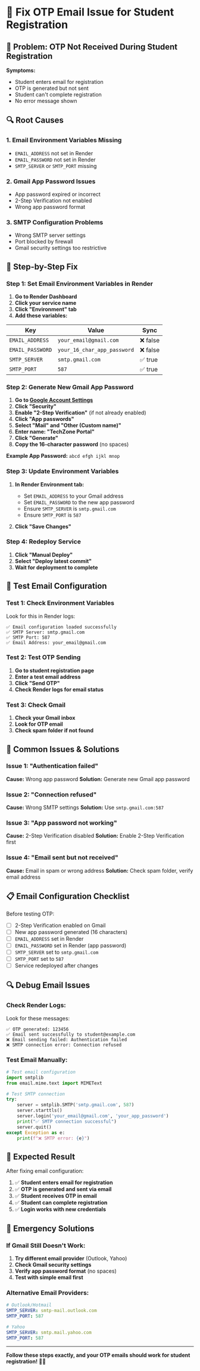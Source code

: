 # 📧 Fix OTP Email Issue for Student Registration

## 🚨 **Problem: OTP Not Received During Student Registration**

**Symptoms:**
- Student enters email for registration
- OTP is generated but not sent
- Student can't complete registration
- No error message shown

## 🔍 **Root Causes**

### **1. Email Environment Variables Missing**
- `EMAIL_ADDRESS` not set in Render
- `EMAIL_PASSWORD` not set in Render
- `SMTP_SERVER` or `SMTP_PORT` missing

### **2. Gmail App Password Issues**
- App password expired or incorrect
- 2-Step Verification not enabled
- Wrong app password format

### **3. SMTP Configuration Problems**
- Wrong SMTP server settings
- Port blocked by firewall
- Gmail security settings too restrictive

## 🔧 **Step-by-Step Fix**

### **Step 1: Set Email Environment Variables in Render**

1. **Go to Render Dashboard**
2. **Click your service name**
3. **Click "Environment" tab**
4. **Add these variables:**

| Key | Value | Sync |
|-----|-------|------|
| `EMAIL_ADDRESS` | `your_email@gmail.com` | ❌ false |
| `EMAIL_PASSWORD` | `your_16_char_app_password` | ❌ false |
| `SMTP_SERVER` | `smtp.gmail.com` | ✅ true |
| `SMTP_PORT` | `587` | ✅ true |

### **Step 2: Generate New Gmail App Password**

1. **Go to [Google Account Settings](https://myaccount.google.com/)**
2. **Click "Security"**
3. **Enable "2-Step Verification"** (if not already enabled)
4. **Click "App passwords"**
5. **Select "Mail" and "Other (Custom name)"**
6. **Enter name: "TechZone Portal"**
7. **Click "Generate"**
8. **Copy the 16-character password** (no spaces)

**Example App Password:** `abcd efgh ijkl mnop`

### **Step 3: Update Environment Variables**

1. **In Render Environment tab:**
   - Set `EMAIL_ADDRESS` to your Gmail address
   - Set `EMAIL_PASSWORD` to the new app password
   - Ensure `SMTP_SERVER` is `smtp.gmail.com`
   - Ensure `SMTP_PORT` is `587`

2. **Click "Save Changes"**

### **Step 4: Redeploy Service**

1. **Click "Manual Deploy"**
2. **Select "Deploy latest commit"**
3. **Wait for deployment to complete**

## 🧪 **Test Email Configuration**

### **Test 1: Check Environment Variables**
Look for this in Render logs:
```
✅ Email configuration loaded successfully
✅ SMTP Server: smtp.gmail.com
✅ SMTP Port: 587
✅ Email Address: your_email@gmail.com
```

### **Test 2: Test OTP Sending**
1. **Go to student registration page**
2. **Enter a test email address**
3. **Click "Send OTP"**
4. **Check Render logs for email status**

### **Test 3: Check Gmail**
1. **Check your Gmail inbox**
2. **Look for OTP email**
3. **Check spam folder if not found**

## 🚨 **Common Issues & Solutions**

### **Issue 1: "Authentication failed"**
**Cause:** Wrong app password
**Solution:** Generate new Gmail app password

### **Issue 2: "Connection refused"**
**Cause:** Wrong SMTP settings
**Solution:** Use `smtp.gmail.com:587`

### **Issue 3: "App password not working"**
**Cause:** 2-Step Verification disabled
**Solution:** Enable 2-Step Verification first

### **Issue 4: "Email sent but not received"**
**Cause:** Email in spam or wrong address
**Solution:** Check spam folder, verify email address

## 📋 **Email Configuration Checklist**

Before testing OTP:

- [ ] 2-Step Verification enabled on Gmail
- [ ] New app password generated (16 characters)
- [ ] `EMAIL_ADDRESS` set in Render
- [ ] `EMAIL_PASSWORD` set in Render (app password)
- [ ] `SMTP_SERVER` set to `smtp.gmail.com`
- [ ] `SMTP_PORT` set to `587`
- [ ] Service redeployed after changes

## 🔍 **Debug Email Issues**

### **Check Render Logs:**
Look for these messages:
```
✅ OTP generated: 123456
✅ Email sent successfully to student@example.com
❌ Email sending failed: Authentication failed
❌ SMTP connection error: Connection refused
```

### **Test Email Manually:**
```python
# Test email configuration
import smtplib
from email.mime.text import MIMEText

# Test SMTP connection
try:
    server = smtplib.SMTP('smtp.gmail.com', 587)
    server.starttls()
    server.login('your_email@gmail.com', 'your_app_password')
    print("✅ SMTP connection successful")
    server.quit()
except Exception as e:
    print(f"❌ SMTP error: {e}")
```

## 🎯 **Expected Result**

After fixing email configuration:
1. ✅ **Student enters email for registration**
2. ✅ **OTP is generated and sent via email**
3. ✅ **Student receives OTP in email**
4. ✅ **Student can complete registration**
5. ✅ **Login works with new credentials**

## 🚨 **Emergency Solutions**

### **If Gmail Still Doesn't Work:**
1. **Try different email provider** (Outlook, Yahoo)
2. **Check Gmail security settings**
3. **Verify app password format** (no spaces)
4. **Test with simple email first**

### **Alternative Email Providers:**
```yaml
# Outlook/Hotmail
SMTP_SERVER: smtp-mail.outlook.com
SMTP_PORT: 587

# Yahoo
SMTP_SERVER: smtp.mail.yahoo.com
SMTP_PORT: 587
```

---

**Follow these steps exactly, and your OTP emails should work for student registration!** 📧✅
